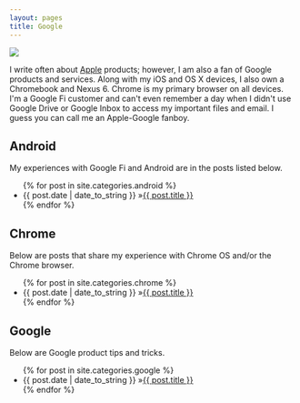 ```yaml
---
layout: pages
title: Google
---
```


<img class="category" src="http://www.stevencombs.com/images/design/google.svg" />

I write often about [Apple](apple.html) products; however, I am also a fan of Google products and services. Along with my iOS and OS X devices, I also own a Chromebook and Nexus 6. Chrome is my primary browser on all devices. I'm a Google Fi customer and can't even remember a day when I didn't use Google Drive or Google Inbox to access my important files and email. I guess you can call me an Apple-Google fanboy.

## Android

My experiences with Google Fi and Android are in the posts listed below.

<ul id="blog-posts" class="posts">
{% for post in site.categories.android %}
    <li><span>{{ post.date | date_to_string }} &raquo;</span><a href="{{ post.url }}">{{ post.title }}</a></li>
{% endfor %}
</ul>

## Chrome

Below are posts that share my experience with Chrome OS and/or the Chrome browser.

<ul id="blog-posts" class="posts">
{% for post in site.categories.chrome %}
    <li><span>{{ post.date | date_to_string }} &raquo;</span><a href="{{ post.url }}">{{ post.title }}</a></li>
{% endfor %}
</ul>

## Google

Below are Google product tips and tricks.

<ul id="blog-posts" class="posts">
{% for post in site.categories.google %}
    <li><span>{{ post.date | date_to_string }} &raquo;</span><a href="{{ post.url }}">{{ post.title }}</a></li>
{% endfor %}
</ul>
